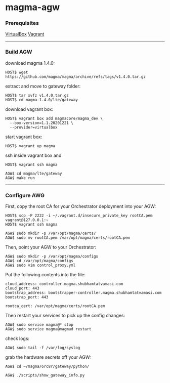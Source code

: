 # magma-agw

### Prerequisites

[VirtualBox](https://www.virtualbox.org) [Vagrant](https://vagrantup.com)

---

### Build AGW

download magma 1.4.0:
```
HOST$ wget https://github.com/magma/magma/archive/refs/tags/v1.4.0.tar.gz
```

extract and move to gateway folder: 
```
HOST$ tar xvfz v1.4.0.tar.gz
HOST$ cd magma-1.4.0/lte/gateway
```

download vagrant box:
```
HOST$ vagrant box add magmacore/magma_dev \
  --box-version=1.1.20201221 \
  --provider=virtualbox
```

start vagrant box:
```
HOST$ vagrant up magma
```

ssh inside vagrant box and
```
HOST$ vagrant ssh magma

AGW$ cd magma/lte/gateway
AGW$ make run
```
---

### Configure AWG

First, copy the root CA for your Orchestrator deployment into your AGW:
```
HOST$ scp -P 2222 -i ~/.vagrant.d/insecure_private_key rootCA.pem vagrant@127.0.0.1:~
HOST$ vagrant ssh magma

AGW$ sudo mkdir -p /var/opt/magma/certs/
AGW$ sudo mv rootCA.pem /var/opt/magma/certs/rootCA.pem
```

Then, point your AGW to your Orchestrator:
```
AGW$ sudo mkdir -p /var/opt/magma/configs
AGW$ cd /var/opt/magma/configs
AGW$ sudo vim control_proxy.yml
```

Put the following contents into the file:
```
cloud_address: controller.magma.shubhamtatvamasi.com
cloud_port: 443
bootstrap_address: bootstrapper-controller.magma.shubhamtatvamasi.com
bootstrap_port: 443

rootca_cert: /var/opt/magma/certs/rootCA.pem
```

Then restart your services to pick up the config changes:
```
AGW$ sudo service magma@* stop
AGW$ sudo service magma@magmad restart
```

check logs:
```
AGW$ sudo tail -f /var/log/syslog
```

grab the hardware secrets off your AGW:
```
AGW$ cd ~/magma/orc8r/gateway/python/

AGW$ ./scripts/show_gateway_info.py
```


